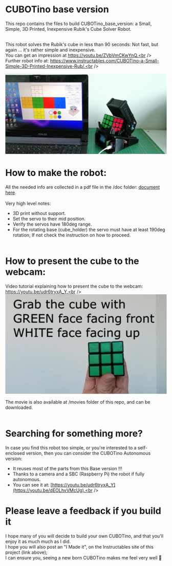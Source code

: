 # CUBOTino base version

This repo contains the files to build CUBOTino_base_version: a Small, Simple, 3D Printed, Inexpensive Rubik's Cube Solver Robot.<br /><br />

This robot solves the Rubik's cube in less than 90 seconds: Not fast, but again ... it's rather simple and inexpensive.<br />
You can get an impression at https://youtu.be/ZVbVmCKwYnQ.<br />
Further robot info at: https://www.instructables.com/CUBOTino-a-Small-Simple-3D-Printed-Inexpensive-Rub/.<br />


![title image](/images/title_pic.jpg)



# How to make the robot:
All the needed info are collected in a pdf file in the /doc folder: [document here](doc/How_to_make_a_very_small_Rubik_cube_solver_robot_20221011.pdf).<br /><br />
Very high level notes:<br />
- 3D print without support.<br />
- Set the servo to their mid position.<br />
- Verify the servos have 180deg range.<br />
- For the rotating base (cube_holder) the servo must have at least 190deg rotation; If not check the instruction on how to proceed.<br /><br />


# How to present the cube to the webcam:
Video tutorial explaining how to present the cube to the webcam: https://youtu.be/udr6tryxA_Y.<br />
![title image](/images/title2_pic.png)


The movie is also available at /movies folder of this repo, and can be downloaded.<br /><br />


# Searching for something more?
In case you find this robot too simple, or you're interested to a self-enclosed version, then you can consider the CUBOTino Autonomous version:<br />
- It reuses most of the parts from this Base version !!!<br />
- Thanks to a camera and a SBC (Raspberry Pi) the robot if fully autonomous.<br />
- You can see it at: [https://youtu.be/udr6tryxA_Y](https://youtu.be/dEOLhvVMcUg).<br /><br />


# Please leave a feedback if you build it
I hope many of you will decide to build your own CUBOTino, and that you'll enjoy it as much much as I did. <br />
I hope you will also post an "I Made it", on the Instructables site of this project (link above); <br />
I can ensure you, seeing a new born CUBOTino makes me feel very well 🙂
